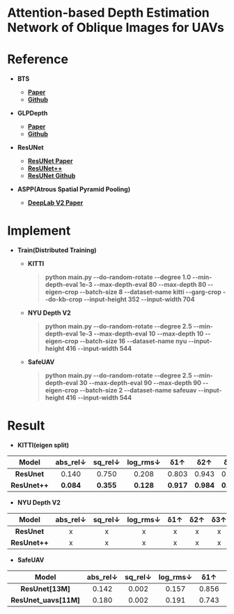 # Attention-based Depth Estimation Network of Oblique Images for UAVs

# Reference
- **BTS**
    - **[Paper](https://arxiv.org/abs/1907.10326)**
    - **[Github](https://github.com/cleinc/bts/tree/master/pytorch)**


- **GLPDepth**
  - **[Paper](https://arxiv.org/abs/2201.07436)**
  - **[Github](https://github.com/vinvino02/GLPDepth)**


- **ResUNet**
    - **[ResUNet Paper](https://arxiv.org/abs/1711.10684)**
    - **[ResUNet++](https://arxiv.org/abs/1911.07067)**
    - **[ResUNet Github](https://github.com/rishikksh20/ResUnet/tree/01566c9ca77184ec7ecbd21ddb0681b5941e63f4)**


- **ASPP(Atrous Spatial Pyramid Pooling)**
    - **[DeepLab V2 Paper](https://arxiv.org/abs/1606.00915)**

# Implement

- **Train(Distributed Training)**
  - **KITTI**
    > **python main.py --do-random-rotate --degree 1.0 --min-depth-eval 1e-3 --max-depth-eval 80 --max-depth 80 --eigen-crop --batch-size 8 --dataset-name kitti --garg-crop --do-kb-crop
    --input-height 352 --input-width 704**
    
  - **NYU Depth V2**
    > **python main.py --do-random-rotate --degree 2.5 --min-depth-eval 1e-3 --max-depth-eval 10 --max-depth 10 --eigen-crop --batch-size 16 --dataset-name nyu 
    --input-height 416 --input-width 544**
    
  - **SafeUAV**
    > **python main.py --do-random-rotate --degree 2.5 --min-depth-eval 30 --max-depth-eval 90 --max-depth 90 --eigen-crop --batch-size 2 --dataset-name safeuav 
    --input-height 416 --input-width 544**


# Result

- **KITTI(eigen split)**

|     Model     | abs_rel&downarrow; | sq_rel&downarrow; | log_rms&downarrow; | &delta;1&uparrow; | &delta;2&uparrow; | &delta;3&uparrow; |
|:-------------:|:------------------:|:-----------------:|:------------------:|:-----------------:|:-----------------:|:-----------------:|
|  **ResUnet**  |       0.140        |       0.750       |       0.208        |       0.803       |       0.943       |       0.983       |
| **ResUnet++** |     **0.084**      |     **0.355**     |     **0.128**      |     **0.917**     |     **0.984**     |     **0.997**     |


- **NYU Depth V2**

|     Model     | abs_rel&downarrow; | sq_rel&downarrow; | log_rms&downarrow; | &delta;1&uparrow; | &delta;2&uparrow; | &delta;3&uparrow; |
|:-------------:|:------------------:|:-----------------:|:------------------:|:-----------------:|:-----------------:|:-----------------:|
|  **ResUnet**  |         x          |         x         |         x          |         x         |         x         |         x         |
| **ResUnet++** |         x          |         x         |         x          |         x         |         x         |         x         |


- **SafeUAV**

|         Model         | abs_rel&downarrow; |  sq_rel&downarrow;   | log_rms&downarrow; | &delta;1&uparrow; | &delta;2&uparrow; | &delta;3&uparrow; |
|:---------------------:|:------------------:|:--------------------:|:------------------:|:-----------------:|:-----------------:|:-----------------:|
|   **ResUnet[13M]**    |       0.142        |        0.002         |       0.157        |       0.856       |       0.983       |       0.994       |
| **ResUnet_uavs[11M]** |       0.180        |        0.002         |       0.191        |       0.743       |       0.971       |       0.993       |


